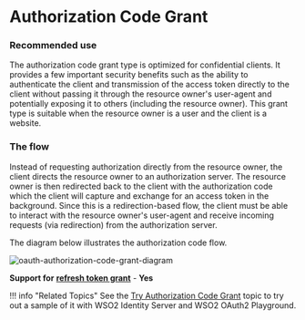 # Authorization Code Grant

### Recommended use

The authorization code grant type is optimized for confidential clients.
It provides a few important security benefits such as the ability to
authenticate the client and transmission of the access token directly to
the client without passing it through the resource owner's user-agent
and potentially exposing it to others (including the resource owner).
This grant type is suitable when the resource owner is a user and the
client is a website.

### The flow

Instead of requesting authorization directly from the resource owner,
the client directs the resource owner to an authorization server. The
resource owner is then redirected back to the client with the
authorization code which the client will capture and exchange for an
access token in the background. Since this is a redirection-based flow,
the client must be able to interact with the resource owner's user-agent
and receive incoming requests (via redirection) from the authorization
server.

The diagram below illustrates the authorization code flow.

![oauth-authorization-code-grant-diagram](../../assets/img/using-wso2-identity-server/oauth-authorization-code-grant-diagram.png)

**Support for** [**refresh token grant**](../../using-wso2-identity-server/refresh-token-grant) -
**Yes**

!!! info "Related Topics"
    See the [Try Authorization Code
    Grant](../../using-wso2-identity-server/try-authorization-code-grant) topic to try out a sample of
    it with WSO2 Identity Server and WSO2 OAuth2 Playground.
